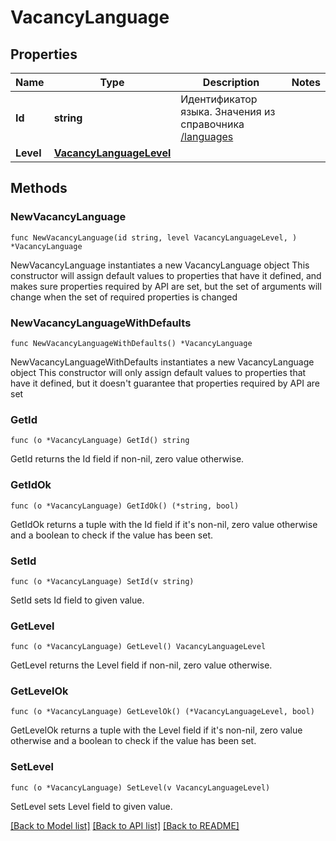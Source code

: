 # VacancyLanguage

## Properties

Name | Type | Description | Notes
------------ | ------------- | ------------- | -------------
**Id** | **string** | Идентификатор языка. Значения из справочника [/languages](#tag/Obshie-spravochniki/operation/get-dictionaries) | 
**Level** | [**VacancyLanguageLevel**](VacancyLanguageLevel.md) |  | 

## Methods

### NewVacancyLanguage

`func NewVacancyLanguage(id string, level VacancyLanguageLevel, ) *VacancyLanguage`

NewVacancyLanguage instantiates a new VacancyLanguage object
This constructor will assign default values to properties that have it defined,
and makes sure properties required by API are set, but the set of arguments
will change when the set of required properties is changed

### NewVacancyLanguageWithDefaults

`func NewVacancyLanguageWithDefaults() *VacancyLanguage`

NewVacancyLanguageWithDefaults instantiates a new VacancyLanguage object
This constructor will only assign default values to properties that have it defined,
but it doesn't guarantee that properties required by API are set

### GetId

`func (o *VacancyLanguage) GetId() string`

GetId returns the Id field if non-nil, zero value otherwise.

### GetIdOk

`func (o *VacancyLanguage) GetIdOk() (*string, bool)`

GetIdOk returns a tuple with the Id field if it's non-nil, zero value otherwise
and a boolean to check if the value has been set.

### SetId

`func (o *VacancyLanguage) SetId(v string)`

SetId sets Id field to given value.


### GetLevel

`func (o *VacancyLanguage) GetLevel() VacancyLanguageLevel`

GetLevel returns the Level field if non-nil, zero value otherwise.

### GetLevelOk

`func (o *VacancyLanguage) GetLevelOk() (*VacancyLanguageLevel, bool)`

GetLevelOk returns a tuple with the Level field if it's non-nil, zero value otherwise
and a boolean to check if the value has been set.

### SetLevel

`func (o *VacancyLanguage) SetLevel(v VacancyLanguageLevel)`

SetLevel sets Level field to given value.



[[Back to Model list]](../README.md#documentation-for-models) [[Back to API list]](../README.md#documentation-for-api-endpoints) [[Back to README]](../README.md)


